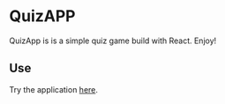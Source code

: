 # QuizAPP
QuizApp is is a simple quiz game build with React. Enjoy!

## Use
Try the application [here](http://github.com).